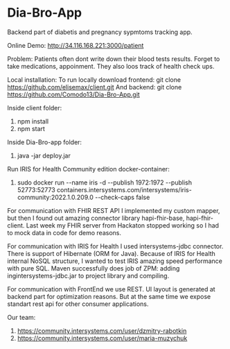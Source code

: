 # Dia-Bro-App
Backend part of diabetis and pregnancy sypmtoms tracking app.

Online Demo:
http://34.116.168.221:3000/patient

Problem:
Patients often dont write down their blood tests results. Forget to take medications, appoinment. They also loos track of health check ups.

Local installation:
To run locally download frontend: 
git clone https://github.com/elisemax/client.git
And backend: git clone https://github.com/Comodo13/Dia-Bro-App.git

Inside client folder:
1. npm install
2. npm start

Inside Dia-Bro-app folder:
1. java -jar deploy.jar

Run IRIS for Health Community edition docker-container:
1. sudo docker run --name iris -d --publish 1972:1972 --publish 52773:52773 containers.intersystems.com/intersystems/iris-community:2022.1.0.209.0 --check-caps false

For communication with FHIR REST API I implemented my custom mapper, but then I found out amazing connector library hapi-fhir-base, hapi-fhir-client.
Last week my FHIR server from Hackaton stopped working so I had to mock data in code for demo reasons.

For communication with IRIS for Health I used intersystems-jdbc connector. There is support of Hibernate (ORM for Java).
Because of IRIS for Health internal NoSQL structure, I wanted to test IRIS amazing speed performance with pure SQL.
Maven successfully does job of ZPM: adding ingintersystems-jdbc.jar to project library and compiling.

For communication with FrontEnd we use REST. UI layout is generated at backend part for optimization reasons. But at the same time we expose standart rest api for other consumer applications.


Our team:
1. https://community.intersystems.com/user/dzmitry-rabotkin
2. https://community.intersystems.com/user/maria-muzychuk



